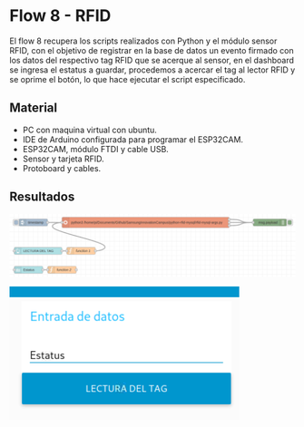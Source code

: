 # Flow 8 - RFID

El flow 8 recupera los scripts realizados con Python y el módulo sensor RFID, con el objetivo de registrar en la base de datos un evento firmado con los datos del respectivo tag RFID que se acerque al sensor, en el dashboard se ingresa el estatus a guardar, procedemos a acercar el tag al lector RFID y se oprime el botón, lo que hace ejecutar el script especificado.


## Material

- PC con maquina virtual con ubuntu.
- IDE de Arduino configurada para programar el ESP32CAM.
- ESP32CAM, módulo FTDI y cable USB.
- Sensor y tarjeta RFID. 
- Protoboard y cables.

## Resultados
![Flow 8](https://github.com/angelumoca21/SamsungInnovationCampus/blob/main/flow8%20-%20RFID/imagenes/flow8.png)

![Flow 8 Dashboard](https://github.com/angelumoca21/SamsungInnovationCampus/blob/main/flow8%20-%20RFID/imagenes/flow8Dash.png)
